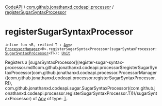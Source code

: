 [CodeAPI](../index.md) / [com.github.jonathanxd.codeapi.processor](index.md) / [registerSugarSyntaxProcessor](.)

# registerSugarSyntaxProcessor

`inline fun <R, reified T : `[`Any`](https://kotlinlang.org/api/latest/jvm/stdlib/kotlin/-any/index.html)`> `[`ProcessorManager`](-processor-manager/index.md)`<R>.registerSugarSyntaxProcessor(sugarSyntaxProcessor: `[`SugarSyntaxProcessor`](../com.github.jonathanxd.codeapi.sugar/-sugar-syntax-processor/index.md)`<T>): `[`Unit`](https://kotlinlang.org/api/latest/jvm/stdlib/kotlin/-unit/index.html)

Registers a [sugarSyntaxProcessor](register-sugar-syntax-processor.md#com.github.jonathanxd.codeapi.processor$registerSugarSyntaxProcessor(com.github.jonathanxd.codeapi.processor.ProcessorManager((com.github.jonathanxd.codeapi.processor.registerSugarSyntaxProcessor.R)), com.github.jonathanxd.codeapi.sugar.SugarSyntaxProcessor((com.github.jonathanxd.codeapi.processor.registerSugarSyntaxProcessor.T)))/sugarSyntaxProcessor) of [Any](https://kotlinlang.org/api/latest/jvm/stdlib/kotlin/-any/index.html) of type: [T](#).

